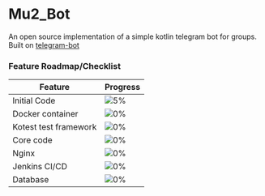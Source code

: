 # Mu2_Bot
An open source implementation of a simple kotlin telegram bot for groups.
Built on [telegram-bot](https://github.com/vendelieu/telegram-bot)


### Feature Roadmap/Checklist

| Feature               | Progress                          |
| --------------------- |:----------------------------------|
| Initial Code          | ![5%](https://progress-bar.dev/5) |
| Docker container      | ![0%](https://progress-bar.dev/0) |
| Kotest test framework | ![0%](https://progress-bar.dev/0) |
| Core code             | ![0%](https://progress-bar.dev/0) |
| Nginx                 | ![0%](https://progress-bar.dev/0) |
| Jenkins CI/CD         | ![0%](https://progress-bar.dev/0) |
| Database              | ![0%](https://progress-bar.dev/0) |
